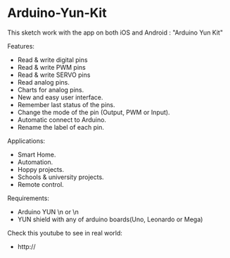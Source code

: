 # Arduino-Yun-Kit
This sketch work with the app on both iOS and Android : "Arduino Yun Kit"

Features:
- Read & write digital pins
- Read & write PWM pins 
- Read & write SERVO pins 
- Read analog pins. 
- Charts for analog pins.
- New and easy user interface.
- Remember last status of the pins.
- Change the mode of the pin (Output, PWM or Input).
- Automatic connect to Arduino.
- Rename the label of each pin.

Applications:
- Smart Home.
- Automation.
- Hoppy projects.
- Schools & university projects.
- Remote control.

Requirements:
- Arduino YUN \n
     or \n
- YUN shield with any of arduino boards(Uno, Leonardo or Mega)

Check this youtube to see in real world:	
- http://
